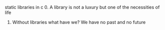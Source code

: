 static libraries in c
0. A library is not a luxury but one of the necessities of life 
1. Without libraries what have we? We have no past and no future 
